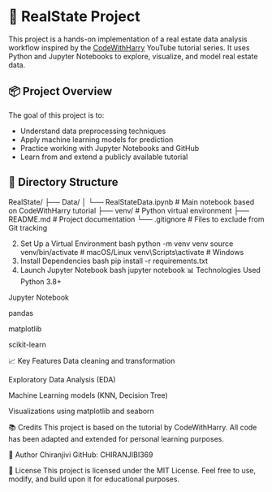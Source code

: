 # 🏡 RealState Project

This project is a hands-on implementation of a real estate data analysis workflow inspired by the [CodeWithHarry](https://www.youtube.com/@CodeWithHarry) YouTube tutorial series. It uses Python and Jupyter Notebooks to explore, visualize, and model real estate data.

## 📦 Project Overview

The goal of this project is to:
- Understand data preprocessing techniques
- Apply machine learning models for prediction
- Practice working with Jupyter Notebooks and GitHub
- Learn from and extend a publicly available tutorial

## 📁 Directory Structure

RealState/ ├── Data/ │ └── RealStateData.ipynb # Main notebook based on CodeWithHarry tutorial ├── venv/ # Python virtual environment ├── README.md # Project documentation └── .gitignore # Files to exclude from Git tracking

2. Set Up a Virtual Environment
bash
python -m venv venv
source venv/bin/activate        # macOS/Linux
venv\Scripts\activate           # Windows
3. Install Dependencies
bash
pip install -r requirements.txt
4. Launch Jupyter Notebook
bash
jupyter notebook
📊 Technologies Used
Python 3.8+

Jupyter Notebook

pandas

matplotlib

scikit-learn

📈 Key Features
Data cleaning and transformation

Exploratory Data Analysis (EDA)

Machine Learning models (KNN, Decision Tree)

Visualizations using matplotlib and seaborn

📚 Credits
This project is based on the tutorial by CodeWithHarry. All code has been adapted and extended for personal learning purposes.

🧠 Author
Chiranjivi GitHub: CHIRANJIBI369

📄 License
This project is licensed under the MIT License. Feel free to use, modify, and build upon it for educational purposes.
